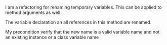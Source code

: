 I am a refactoring for renaming temporary variables.This can be applied to method arguments as well.The variable declaration an all references in this method are renamed.My precondition verify that the new name is a valid variable name and not an existing instance or a class variable name